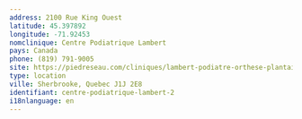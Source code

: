 ```yaml
---
address: 2100 Rue King Ouest
latitude: 45.397892
longitude: -71.92453
nomclinique: Centre Podiatrique Lambert
pays: Canada
phone: (819) 791-9005
site: https://piedreseau.com/cliniques/lambert-podiatre-orthese-plantaire-sherbrooke/
type: location
ville: Sherbrooke, Quebec J1J 2E8
identifiant: centre-podiatrique-lambert-2
i18nlanguage: en
---
```


